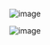 
![image]({https://img.shields.io/badge/LinkedIn-0077B5?style=for-the-badge&logo=linkedin&logoColor=white})

![image]({https://img.shields.io/badge/Android-3DDC84?style=for-the-badge&logo=android&logoColor=white})

